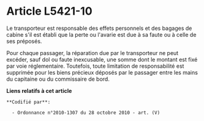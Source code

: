 # Article L5421-10

Le transporteur est responsable des effets personnels et des bagages de cabine s'il est établi que la perte ou l'avarie est
due à sa faute ou à celle de ses préposés.

Pour chaque passager, la réparation due par le transporteur ne peut excéder, sauf dol ou faute inexcusable, une somme dont le
montant est fixé par voie réglementaire. Toutefois, toute limitation de responsabilité est supprimée pour les biens précieux
déposés par le passager entre les mains du capitaine ou du commissaire de bord.

**Liens relatifs à cet article**

	**Codifié par**:

	  - Ordonnance n°2010-1307 du 28 octobre 2010 - art. (V)
